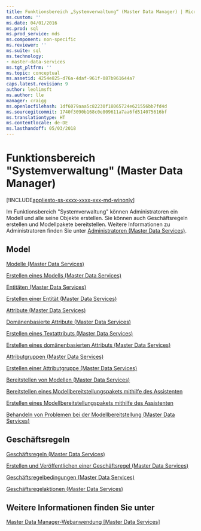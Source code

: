 ```yaml
---
title: Funktionsbereich „Systemverwaltung“ (Master Data Manager) | Microsoft-Dokumentation
ms.custom: ''
ms.date: 04/01/2016
ms.prod: sql
ms.prod_service: mds
ms.component: non-specific
ms.reviewer: ''
ms.suite: sql
ms.technology:
- master-data-services
ms.tgt_pltfrm: ''
ms.topic: conceptual
ms.assetid: 4254e825-d76a-4daf-961f-087b961644a7
caps.latest.revision: 9
author: leolimsft
ms.author: lle
manager: craigg
ms.openlocfilehash: 1df6079aaa5c82230f18065724e621556bb7fd4d
ms.sourcegitcommit: 1740f3090b168c0e809611a7aa6fd514075616bf
ms.translationtype: HT
ms.contentlocale: de-DE
ms.lasthandoff: 05/03/2018
---
```

# <a name="system-administration-functional-area-master-data-manager"></a>Funktionsbereich "Systemverwaltung" (Master Data Manager)

[!INCLUDE[appliesto-ss-xxxx-xxxx-xxx-md-winonly](../includes/appliesto-ss-xxxx-xxxx-xxx-md-winonly.md)]

  Im Funktionsbereich "Systemverwaltung" können Administratoren ein Modell und alle seine Objekte erstellen. Sie können auch Geschäftsregeln erstellen und Modellpakete bereitstellen. Weitere Informationen zu Administratoren finden Sie unter [Administratoren &#40;Master Data Services&#41;](../master-data-services/administrators-master-data-services.md).  
  
## <a name="model"></a>Model  
 [Modelle &#40;Master Data Services&#41;](../master-data-services/models-master-data-services.md)  
  
 [Erstellen eines Modells &#40;Master Data Services&#41;](../master-data-services/create-a-model-master-data-services.md)  
  
 [Entitäten &#40;Master Data Services&#41;](../master-data-services/entities-master-data-services.md)  
  
 [Erstellen einer Entität &#40;Master Data Services&#41;](../master-data-services/create-an-entity-master-data-services.md)  
  
 [Attribute &#40;Master Data Services&#41;](../master-data-services/attributes-master-data-services.md)  
  
 [Domänenbasierte Attribute &#40;Master Data Services&#41;](../master-data-services/domain-based-attributes-master-data-services.md)  
  
 [Erstellen eines Textattributs &#40;Master Data Services&#41;](../master-data-services/create-a-text-attribute-master-data-services.md)  
  
 [Erstellen eines domänenbasierten Attributs &#40;Master Data Services&#41;](../master-data-services/create-a-domain-based-attribute-master-data-services.md)  
  
 [Attributgruppen &#40;Master Data Services&#41;](../master-data-services/attribute-groups-master-data-services.md)  
  
 [Erstellen einer Attributgruppe &#40;Master Data Services&#41;](../master-data-services/create-an-attribute-group-master-data-services.md)  
  
 [Bereitstellen von Modellen &#40;Master Data Services&#41;](../master-data-services/deploying-models-master-data-services.md)  
  
 [Bereitstellen eines Modellbereitstellungspakets mithilfe des Assistenten](../master-data-services/deploy-a-model-deployment-package-by-using-the-wizard.md)  
  
 [Erstellen eines Modellbereitstellungspakets mithilfe des Assistenten](../master-data-services/create-a-model-deployment-package-by-using-the-wizard.md)  
  
 [Behandeln von Problemen bei der Modellbereitstellung (Master Data Services)](http://social.technet.microsoft.com/wiki/contents/articles/troubleshooting-model-deployment-master-data-services.aspx)  
  
## <a name="business-rules"></a>Geschäftsregeln  
 [Geschäftsregeln &#40;Master Data Services&#41;](../master-data-services/business-rules-master-data-services.md)  
  
 [Erstellen und Veröffentlichen einer Geschäftsregel &#40;Master Data Services&#41;](../master-data-services/create-and-publish-a-business-rule-master-data-services.md)  
  
 [Geschäftsregelbedingungen &#40;Master Data Services&#41;](../master-data-services/business-rule-conditions-master-data-services.md)  
  
 [Geschäftsregelaktionen &#40;Master Data Services&#41;](../master-data-services/business-rule-actions-master-data-services.md)  
  
## <a name="see-also"></a>Weitere Informationen finden Sie unter  
 [Master Data Manager-Webanwendung [Master Data Services]](../master-data-services/master-data-manager-web-application.md)  
  
  
